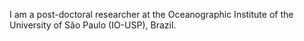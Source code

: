 I am a post-doctoral researcher at the Oceanographic Institute of the University of São Paulo (IO-USP), Brazil. 

